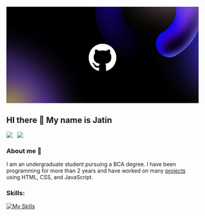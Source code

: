 ![img](sss.png)

## HI there :wave: My name is Jatin<br>  

<a href="https://www.linkedin.com/in/jatin-pratap-7219ba327/">
  <img align="left" width="28px" src="https://cdn.simpleicons.org/linkedin"  />
</a>

<a href="mailto:jp0670786@gmail.com">
  <img align="left" width="28px" src="https://cdn.simpleicons.org/gmail" />
</a><br>

### About me 🚀<br>  

I am an undergraduate student pursuing a BCA degree. I have been programming for more than 2 years and have worked on many [projects](https://github.com/jatin0670?tab=repositories) using HTML, CSS, and JavaScript.

### Skills:<br>  
[![My Skills](https://skillicons.dev/icons?i=js,html,css,react,cpp,java,nodejs,tailwind)](https://skillicons.dev)
